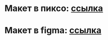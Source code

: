 # Макет в пиксо: <a href="https://pixso.net/app/editor/Iaf5w9avL14BMk3DyqCI_A?icon_type=1&page-id=0%3A1&editMode=coder" target="_blank">ссылка</a>
# Макет в figma: <a href="https://www.figma.com/design/fsNkf11eatRgAsvCvI66Sc/Maria-sites?node-id=0-1&p=f&t=x2RdScre2jrODeH2-0" target="_blank">ссылка</a>
